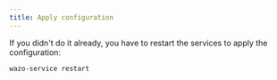 ```yaml
---
title: Apply configuration
---
```


If you didn't do it already, you have to restart the services to apply the configuration:

```shell
wazo-service restart
```
